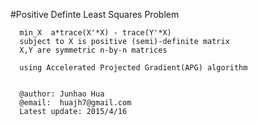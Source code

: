 #Positive Definte Least Squares Problem 
      
      min_X  a*trace(X'*X) - trace(Y'*X)
      subject to X is positive (semi)-definite matrix
      X,Y are symmetric n-by-n matrices
    
      using Accelerated Projected Gradient(APG) algorithm


      @author: Junhao Hua
      @email:  huajh7@gmail.com
      Latest update: 2015/4/16
